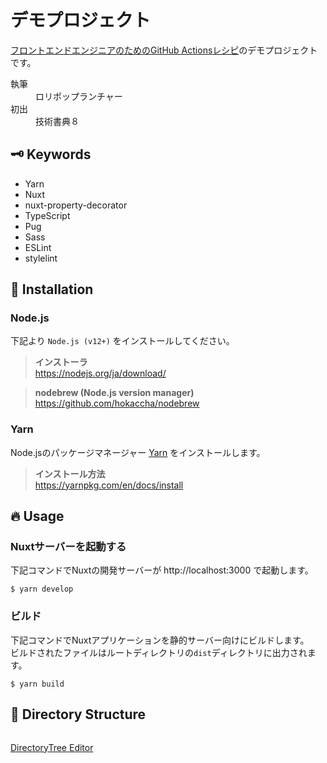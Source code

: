 # デモプロジェクト

[フロントエンドエンジニアのためのGitHub Actionsレシピ](#)のデモプロジェクトです。

<dl>
  <dt>執筆</dt>
  <dd>ロリポップランチャー</dd>
  <dt>初出</dt>
  <dd>技術書典８</dd>
</dl>

## 🗝 Keywords

* Yarn
* Nuxt
* nuxt-property-decorator
* TypeScript
* Pug
* Sass
* ESLint
* stylelint

## 🔰 Installation

### Node.js

下記より `Node.js (v12+)` をインストールしてください。

> **インストーラ**  
> https://nodejs.org/ja/download/

> **nodebrew (Node.js version manager)**  
> https://github.com/hokaccha/nodebrew

### Yarn

Node.jsのパッケージマネージャー [Yarn](https://yarnpkg.com/lang/ja/) をインストールします。

> **インストール方法**  
> https://yarnpkg.com/en/docs/install

## 🔥 Usage

### Nuxtサーバーを起動する

下記コマンドでNuxtの開発サーバーが http://localhost:3000 で起動します。

```shell script
$ yarn develop
```

### ビルド

下記コマンドでNuxtアプリケーションを静的サーバー向けにビルドします。  
ビルドされたファイルはルートディレクトリの`dist`ディレクトリに出力されます。

```shell script
$ yarn build
```

## 🌲 Directory Structure

```

```

[DirectoryTree Editor](https://tree.tools.lollipop.onl/)
